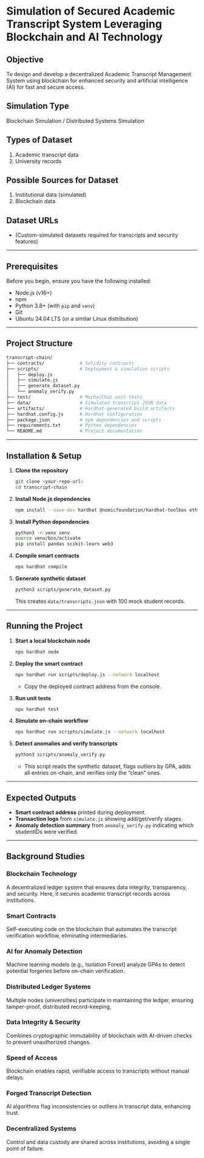 # Simulation of Secured Academic Transcript System Leveraging Blockchain and AI Technology

## Objective
To design and develop a decentralized Academic Transcript Management System using blockchain for enhanced security and artificial intelligence (AI) for fast and secure access.

## Simulation Type
Blockchain Simulation / Distributed Systems Simulation

## Types of Dataset
1. Academic transcript data
2. University records

## Possible Sources for Dataset
1. Institutional data (simulated)
2. Blockchain data

## Dataset URLs
- (Custom-simulated datasets required for transcripts and security features)

---

## Prerequisites
Before you begin, ensure you have the following installed:

- Node.js (v16+)
- npm
- Python 3.8+ (with `pip` and `venv`)
- Git
- Ubuntu 24.04 LTS (or a similar Linux distribution)

---

## Project Structure
```bash
transcript-chain/
├── contracts/             # Solidity contracts
├── scripts/               # Deployment & simulation scripts
│   ├── deploy.js
│   ├── simulate.js
│   ├── generate_dataset.py
│   └── anomaly_verify.py
├── test/                  # Mocha/Chai unit tests
├── data/                  # Simulated transcript JSON data
├── artifacts/             # Hardhat-generated build artifacts
├── hardhat.config.js      # Hardhat configuration
├── package.json           # npm dependencies and scripts
├── requirements.txt       # Python dependencies
└── README.md              # Project documentation
```

---

## Installation & Setup

1. **Clone the repository**
   ```bash
   git clone <your-repo-url>
   cd transcript-chain
   ```

2. **Install Node.js dependencies**
   ```bash
   npm install --save-dev hardhat @nomicfoundation/hardhat-toolbox ethers
   ```

3. **Install Python dependencies**
   ```bash
   python3 -m venv venv
   source venv/bin/activate
   pip install pandas scikit-learn web3
   ```

4. **Compile smart contracts**
   ```bash
   npx hardhat compile
   ```

5. **Generate synthetic dataset**
   ```bash
   python3 scripts/generate_dataset.py
   ```
   This creates `data/transcripts.json` with 100 mock student records.

---

## Running the Project

1. **Start a local blockchain node**
   ```bash
   npx hardhat node
   ```

2. **Deploy the smart contract**
   ```bash
   npx hardhat run scripts/deploy.js --network localhost
   ```
   - Copy the deployed contract address from the console.

3. **Run unit tests**
   ```bash
   npx hardhat test
   ```

4. **Simulate on-chain workflow**
   ```bash
   npx hardhat run scripts/simulate.js --network localhost
   ```

5. **Detect anomalies and verify transcripts**
   ```bash
   python3 scripts/anomaly_verify.py
   ```
   - This script reads the synthetic dataset, flags outliers by GPA, adds all entries on-chain, and verifies only the “clean” ones.

---

## Expected Outputs

- **Smart contract address** printed during deployment.
- **Transaction logs** from `simulate.js` showing add/get/verify stages.
- **Anomaly detection summary** from `anomaly_verify.py` indicating which studentIDs were verified.

---

## Background Studies

### Blockchain Technology
A decentralized ledger system that ensures data integrity, transparency, and security. Here, it secures academic transcript records across institutions.

### Smart Contracts
Self-executing code on the blockchain that automates the transcript verification workflow, eliminating intermediaries.

### AI for Anomaly Detection
Machine learning models (e.g., Isolation Forest) analyze GPAs to detect potential forgeries before on-chain verification.

### Distributed Ledger Systems
Multiple nodes (universities) participate in maintaining the ledger, ensuring tamper-proof, distributed record-keeping.

### Data Integrity & Security
Combines cryptographic immutability of blockchain with AI-driven checks to prevent unauthorized changes.

### Speed of Access
Blockchain enables rapid, verifiable access to transcripts without manual delays.

### Forged Transcript Detection
AI algorithms flag inconsistencies or outliers in transcript data, enhancing trust.

### Decentralized Systems
Control and data custody are shared across institutions, avoiding a single point of failure.
